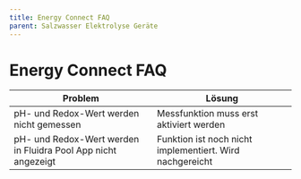 ```yaml
---
title: Energy Connect FAQ
parent: Salzwasser Elektrolyse Geräte
---
```


# Energy Connect FAQ

| Problem | Lösung |
| --- | --- |
| pH- und Redox-Wert werden nicht gemessen | Messfunktion muss erst aktiviert werden |
| pH- und Redox-Wert werden in Fluidra Pool App nicht angezeigt | Funktion ist noch nicht implementiert. Wird nachgereicht |
